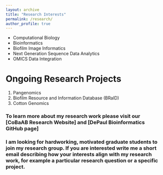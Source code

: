 ```yaml
---
layout: archive
title: "Research Interests"
permalink: /research/
author_profile: true
---
```


* Computational Biology
* Bioinformatics
* Biofilm Image Informatics
* Next Generation Sequence Data Analytics
* OMICS Data Integration

Ongoing Research Projects
======

1. Pangenomics
2. Biofilm Resource and Information Database (BRaID)
3. Cotton Genomics

### To learn more about my research work please visit our [CoBaAB Research Website] and [DePaul Bioinformatics GitHub page]

### I am looking for hardworking, motivated graduate students to join my research group. If you are interested write me a short email describing how your interests align with my research work, for example a particular research question or a specific project.

